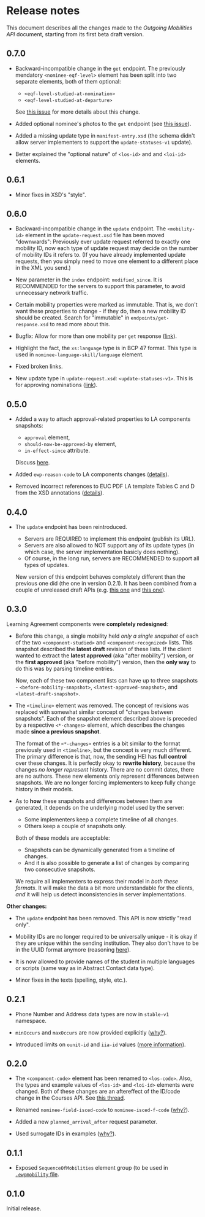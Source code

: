 Release notes
=============

This document describes all the changes made to the *Outgoing Mobilities API*
document, starting from its first beta draft version.


0.7.0
-----

* Backward-incompatible change in the `get` endpoint. The previously mendatory
  `<nominee-eqf-level>` element has been split into two separate elements,
  both of them optional:

  - `<eqf-level-studied-at-nomination>`
  - `<eqf-level-studied-at-departure>`

  See [this issue](https://github.com/erasmus-without-paper/ewp-specs-api-mobilities/issues/20)
  for more details about this change.

* Added optional nominee's photos to the `get` endpoint (see
  [this issue](https://github.com/erasmus-without-paper/ewp-specs-api-mobilities/issues/18)).

* Added a missing update type in `manifest-entry.xsd` (the schema didn't allow
  server implementers to support the `update-statuses-v1` update).

* Better explained the "optional nature" of `<los-id>` and and `<loi-id>`
  elements.


0.6.1
-----

* Minor fixes in XSD's "style".


0.6.0
-----

* Backward-incompatible change in the `update` endpoint. The `<mobility-id>`
  element  in the `update-request.xsd` file has been moved "downwards":
  Previously ever update request referred to exactly one mobility ID, now each
  type of update request may decide on the number of mobility IDs it refers to.
  (If you have already implemented update requests, then you simply need to
  move one element to a different place in the XML you send.)

* New parameter in the `index` endpoint: `modified_since`. It is RECOMMENDED
  for the servers to support this parameter, to avoid unnecessary network
  traffic.

* Certain mobility properties were marked as immutable. That is, we don't want
  these properties to change - if they do, then a new mobility ID should be
  created. Search for "immutable" in `endpoints/get-response.xsd` to read more
  about this.

* Bugfix: Allow for more than one mobility per `get` response
  ([link](https://github.com/erasmus-without-paper/ewp-specs-api-mobilities/issues/21)).

* Highlight the fact, the `xs:language` type is in BCP 47 format. This type
  is used in `nominee-language-skill/language` element.

* Fixed broken links.

* New update type in `update-request.xsd`: `<update-statuses-v1>`. This is for
  approving nominations
  ([link](https://github.com/erasmus-without-paper/ewp-specs-api-mobilities/issues/22)).


0.5.0
-----

* Added a way to attach approval-related properties to LA components snapshots:

  - `approval` element,
  - `should-now-be-approved-by` element,
  - `in-effect-since` attribute.

  Discuss
  [here](https://github.com/erasmus-without-paper/ewp-specs-api-mobilities/issues/16).

* Added `ewp-reason-code` to LA components changes
  ([details](https://github.com/erasmus-without-paper/ewp-specs-api-mobilities/issues/15)).

* Removed incorrect references to EUC PDF LA template Tables C and D from the
  XSD annotations
  ([details](https://github.com/erasmus-without-paper/ewp-specs-api-mobilities/issues/17)).


0.4.0
-----

* The `update` endpoint has been reintroduced.

  - Servers are REQUIRED to implement this endpoint (publish its URL).
  - Servers are also allowed to NOT support any of its update types (in which
    case, the server implementation basicly does nothing).
  - Of course, in the long run, servers are RECOMMENDED to support all types of
    updates.

  New version of this endpoint behaves completely different than the previous
  one did (the one in version 0.2.1). It has been combined from a couple of
  unreleased draft APIs
  (e.g. [this one](https://github.com/erasmus-without-paper/ewp-specs-api-nominations-approval)
  and [this one](https://github.com/erasmus-without-paper/ewp-specs-api-arrivals-departures)).


0.3.0
-----

Learning Agreement components were **completely redesigned**:

* Before this change, a single mobility held *only a single snapshot* of each
  of the two `<component-studied>` and `<component-recognized>` lists. This
  snapshot described the **latest draft** revision of these lists. If the
  client wanted to extract the **latest approved** (aka "after mobility")
  version, or the **first approved** (aka "before mobility") version, then
  the **only way** to do this was by parsing timeline entries.

  Now, each of these two component lists can have up to three snapshots -
  `<before-mobility-snapshot>`, `<latest-approved-snapshot>`, and
  `<latest-draft-snapshot>`.

* The `<timeline>` element was removed. The concept of revisions was replaced
  with somewhat similar concept of "changes between snapshots". Each of the
  snapshot element described above is preceded by a respective
  `<*-changes>` element, which describes the changes made **since a previous
  snapshot**.

  The format of the `<*-changes>` entries is a bit similar to the format
  previously used in `<timeline>`, but the concept is very much different.
  The primary difference is that, now, the sending HEI has **full control**
  over these changes. It is perfectly okay to **rewrite history**, because
  the changes *no longer represent* history. There are no commit dates, there
  are no authors. These new elements only represent differences between
  snapshots. We are no longer forcing implementers to keep fully change
  history in their models.

* As to **how** these snapshots and differences between them are generated,
  it depends on the underlying model used by the server:

  - Some implementers keep a complete timeline of all changes.
  - Others keep a couple of snapshots only.

  Both of these models are acceptable:

  - Snapshots can be dynamically generated from a timeline of changes.
  - And it is also possible to generate a list of changes by comparing
    two consecutive snapshots.

  We require all implementers to express their model in *both these formats*.
  It will make the data a bit more understandable for the clients, *and* it
  will help us detect inconsistencies in server implementations.

**Other changes:**

* The `update` endpoint has been removed. This API is now strictly "read only".

* Mobility IDs are no longer required to be universally unique - it is okay if
  they are unique within the sending institution. They also don't have to be
  in the UUID format anymore (reasoning
  [here](https://github.com/erasmus-without-paper/general-issues/issues/10#issuecomment-280302623)).

* It is now allowed to provide names of the student in multiple languages or
  scripts (same way as in Abstract Contact data type).

* Minor fixes in the texts (spelling, style, etc.).


0.2.1
-----

* Phone Number and Address data types are now in `stable-v1` namespace.

* `minOccurs` and `maxOccurs` are now provided explicitly
  ([why?](https://github.com/erasmus-without-paper/general-issues/issues/22)).

* Introduced limits on `ounit-id` and `iia-id` values
  ([more information](https://github.com/erasmus-without-paper/general-issues/issues/23)).


0.2.0
-----

* The `<component-code>` element has been renamed to `<los-code>`. Also, the
  types and example values of `<los-id>` and `<loi-id>` elements were changed.
  Both of these changes are an aftereffect of the ID/code change in the Courses
  API. See [this thread](https://github.com/erasmus-without-paper/ewp-specs-api-mobilities/issues/9).

* Renamed `nominee-field-isced-code` to `nominee-isced-f-code`
  ([why?](https://github.com/erasmus-without-paper/ewp-specs-api-mobilities/issues/8#issuecomment-270402114)).

* Added a new `planned_arrival_after` request parameter.

* Used surrogate IDs in examples
  ([why?](https://github.com/erasmus-without-paper/ewp-specs-api-mobilities/issues/9#issuecomment-271272493)).


0.1.1
-----

* Exposed `SequenceOfMobilities` element group (to be used in [`.ewpmobility`
  file](https://github.com/erasmus-without-paper/ewp-specs-fileext-ewpmobility).


0.1.0
-----

Initial release.
